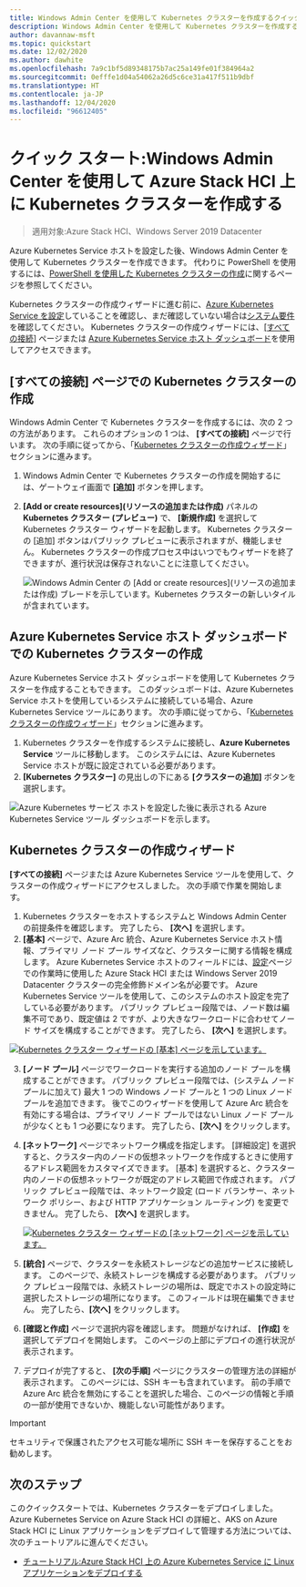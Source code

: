 ```yaml
---
title: Windows Admin Center を使用して Kubernetes クラスターを作成するクイックスタート
description: Windows Admin Center を使用して Kubernetes クラスターを作成する方法について説明します
author: davannaw-msft
ms.topic: quickstart
ms.date: 12/02/2020
ms.author: dawhite
ms.openlocfilehash: 7a9c1bf5d89348175b7ac25a149fe01f384964a2
ms.sourcegitcommit: 0efffe1d04a54062a26d5c6ce31a417f511b9dbf
ms.translationtype: HT
ms.contentlocale: ja-JP
ms.lasthandoff: 12/04/2020
ms.locfileid: "96612405"
---
```

# <a name="quickstart-create-a-kubernetes-cluster-on-azure-stack-hci-using-windows-admin-center"></a>クイック スタート:Windows Admin Center を使用して Azure Stack HCI 上に Kubernetes クラスターを作成する

> 適用対象:Azure Stack HCI、Windows Server 2019 Datacenter

Azure Kubernetes Service ホストを設定した後、Windows Admin Center を使用して Kubernetes クラスターを作成できます。 代わりに PowerShell を使用するには、[PowerShell を使用した Kubernetes クラスターの作成](create-kubernetes-cluster-powershell.md)に関するページを参照してください。

Kubernetes クラスターの作成ウィザードに進む前に、[Azure Kubernetes Service を設定](setup.md)していることを確認し、まだ確認していない場合は[システム要件](system-requirements.md)を確認してください。 Kubernetes クラスターの作成ウィザードには、[[すべての接続]](#creating-a-kubernetes-cluster-from-the-all-connections-page) ページまたは [Azure Kubernetes Service ホスト ダッシュボード](#creating-a-kubernetes-cluster-from-the-azure-kubernetes-service-host-dashboard)を使用してアクセスできます。

## <a name="creating-a-kubernetes-cluster-from-the-all-connections-page"></a>[すべての接続] ページでの Kubernetes クラスターの作成 

Windows Admin Center で Kubernetes クラスターを作成するには、次の 2 つの方法があります。 これらのオプションの 1 つは、 **[すべての接続]** ページで行います。 次の手順に従ってから、「[Kubernetes クラスターの作成ウィザード](#the-kubernetes-cluster-create-wizard)」セクションに進みます。 

1. Windows Admin Center で Kubernetes クラスターの作成を開始するには、ゲートウェイ画面で **[追加]** ボタンを押します。 
2. **[Add or create resources]\(リソースの追加または作成\)** パネルの **Kubernetes クラスター (プレビュー)** で、 **[新規作成]** を選択して Kubernetes クラスター ウィザードを起動します。 Kubernetes クラスターの [追加] ボタンはパブリック プレビューに表示されますが、機能しません。 Kubernetes クラスターの作成プロセス中はいつでもウィザードを終了できますが、進行状況は保存されないことに注意してください。 


    ![Windows Admin Center の [Add or create resources]\(リソースの追加または作成\) ブレードを示しています。Kubernetes クラスターの新しいタイルが含まれています。](.\media\create-kubernetes-cluster\add-connection.png)
  
## <a name="creating-a-kubernetes-cluster-from-the-azure-kubernetes-service-host-dashboard"></a>Azure Kubernetes Service ホスト ダッシュボードでの Kubernetes クラスターの作成  

Azure Kubernetes Service ホスト ダッシュボードを使用して Kubernetes クラスターを作成することもできます。 このダッシュボードは、Azure Kubernetes Service ホストを使用しているシステムに接続している場合、Azure Kubernetes Service ツールにあります。 次の手順に従ってから、「[Kubernetes クラスターの作成ウィザード](#the-kubernetes-cluster-create-wizard)」セクションに進みます。 

1. Kubernetes クラスターを作成するシステムに接続し、**Azure Kubernetes Service** ツールに移動します。 このシステムには、Azure Kubernetes Service ホストが既に設定されている必要があります。
2. **[Kubernetes クラスター]** の見出しの下にある **[クラスターの追加]** ボタンを選択します。

![Azure Kubernetes サービス ホストを設定した後に表示される Azure Kubernetes Service ツール ダッシュボードを示します。](.\media\setup\dashboard.png)
  
## <a name="the-kubernetes-cluster-create-wizard"></a>Kubernetes クラスターの作成ウィザード
**[すべての接続]** ページまたは Azure Kubernetes Service ツールを使用して、クラスターの作成ウィザードにアクセスしました。 次の手順で作業を開始します。  

1. Kubernetes クラスターをホストするシステムと Windows Admin Center の前提条件を確認します。 完了したら、 **[次へ]** を選択します。 
2. **[基本]** ページで、Azure Arc 統合、Azure Kubernetes Service ホスト情報、プライマリ ノード プール サイズなど、クラスターに関する情報を構成します。 Azure Kubernetes Service ホストのフィールドには、[設定](setup.md)ページでの作業時に使用した Azure Stack HCI または Windows Server 2019 Datacenter クラスターの完全修飾ドメイン名が必要です。 Azure Kubernetes Service ツールを使用して、このシステムのホスト設定を完了している必要があります。 パブリック プレビュー段階では、ノード数は編集不可であり、既定値は 2 ですが、より大きなワークロードに合わせてノード サイズを構成することができます。 完了したら、 **[次へ]** を選択します。

 [ ![Kubernetes クラスター ウィザードの [基本] ページを示しています。](.\media\create-kubernetes-cluster\basics.png) ](.\media\create-kubernetes-cluster\basics.png#lightbox)
 
3. **[ノード プール]** ページでワークロードを実行する追加のノード プールを構成することができます。 パブリック プレビュー段階では、(システム ノード プールに加えて) 最大 1 つの Windows ノード プールと 1 つの Linux ノード プールを追加できます。 後でこのウィザードを使用して Azure Arc 統合を有効にする場合は、プライマリ ノード プールではない Linux ノード プールが少なくとも 1 つ必要になります。 完了したら、**[次へ]** をクリックします。
4. **[ネットワーク]** ページでネットワーク構成を指定します。 [詳細設定] を選択すると、クラスター内のノードの仮想ネットワークを作成するときに使用するアドレス範囲をカスタマイズできます。 [基本] を選択すると、クラスター内のノードの仮想ネットワークが既定のアドレス範囲で作成されます。 パブリック プレビュー段階では、ネットワーク設定 (ロード バランサー、ネットワーク ポリシー、および HTTP アプリケーション ルーティング) を変更できません。 完了したら、 **[次へ]** を選択します。

    [ ![Kubernetes クラスター ウィザードの [ネットワーク] ページを示しています。](.\media\create-kubernetes-cluster\networking.png) ](\media\create-kubernetes-cluster\networking.png#lightbox)

5. **[統合]** ページで、クラスターを永続ストレージなどの追加サービスに接続します。 このページで、永続ストレージを構成する必要があります。 パブリック プレビュー段階では、永続ストレージの場所は、既定でホストの設定時に選択したストレージの場所になります。 このフィールドは現在編集できません。 完了したら、**[次へ]** をクリックします。
6. **[確認と作成]** ページで選択内容を確認します。 問題がなければ、 **[作成]** を選択してデプロイを開始します。 このページの上部にデプロイの進行状況が表示されます。 
7. デプロイが完了すると、 **[次の手順]** ページにクラスターの管理方法の詳細が表示されます。 このページには、SSH キーも含まれています。 前の手順で Azure Arc 統合を無効にすることを選択した場合、このページの情報と手順の一部が使用できないか、機能しない可能性があります。

> [!IMPORTANT] 
> セキュリティで保護されたアクセス可能な場所に SSH キーを保存することをお勧めします。

## <a name="next-steps"></a>次のステップ

このクイックスタートでは、Kubernetes クラスターをデプロイしました。 Azure Kubernetes Service on Azure Stack HCI の詳細と、AKS on Azure Stack HCI に Linux アプリケーションをデプロイして管理する方法については、次のチュートリアルに進んでください。

- [チュートリアル:Azure Stack HCI 上の Azure Kubernetes Service に Linux アプリケーションをデプロイする](deploy-linux-application.md)
